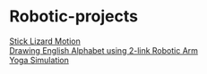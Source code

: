 # Robotic-projects
[Stick Lizard Motion](https://github.com/Sat-ya-dev/Stick_Lizard_Motion) <br>
[Drawing English Alphabet using 2-link Robotic Arm](https://github.com/Sat-ya-dev/Robotic_arm_Project) <br>
[Yoga Simulation](https://github.com/Sat-ya-dev/Yoga-Simulation) <br>
